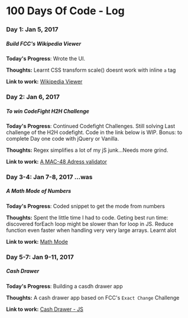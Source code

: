 # 100 Days Of Code - Log

### Day 1: Jan 5, 2017
##### Build FCC's Wikipedia Viewer

**Today's Progress**: Wrote the UI.

**Thoughts:** Learnt CSS transform scale() doesnt work with inline `a` tag

**Link to work:** [Wikipedia Viewer](http://codepen.io/negus/pen/repmBw)

### Day 2: Jan 6, 2017
##### To win CodeFight H2H Challenge

**Today's Progress**: Continued Codefight Challenges. Still solving Last challenge of the H2H codefight. Code in the link below is WIP.
 Bonus: to complete Day one code with jQuery or Vanilla. 

**Thoughts:** Regex simplifies a lot of my jS junk...Needs more grind.

**Link to work:** [A MAC-48 Adress validator](https://gist.github.com/nfatah/1df368850ef88d382e3a78fe33187467)

### Day 3-4: Jan 7-8, 2017 ...was
##### A Math Mode of Numbers

**Today's Progress**: Coded snippet to get the mode from numbers

**Thoughts:** Spent the little time I had to code.  Geting best run time: discovered forEach loop might be slower than for loop in JS. Reduce function even faster when handling very very large arrays. Learnt alot

**Link to work:** [Math Mode](https://gist.github.com/nfatah/a266e3df1ea1c687ea0416650a182220)

### Day 5-7: Jan 9-11, 2017
##### Cash Drawer 

**Today's Progress**: Building a casdh drawer app

**Thoughts:** A cash drawer app based on FCC's `Exact Change` Challenge

**Link to work:** [Cash Drawer - JS](https://gist.github.com/nfatah/126eacd4bca5ac4a1d61b44e4bc57819)
